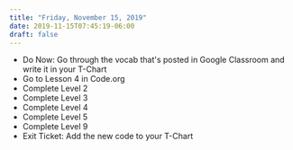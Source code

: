 ```yaml
---
title: "Friday, November 15, 2019"
date: 2019-11-15T07:45:19-06:00
draft: false
---
```


- Do Now: Go through the vocab that's posted in Google Classroom and write it in your T-Chart
- Go to Lesson 4 in Code.org
- Complete Level 2
- Complete Level 3
- Complete Level 4
- Complete Level 5
- Complete Level 9
- Exit Ticket: Add the new code to your T-Chart